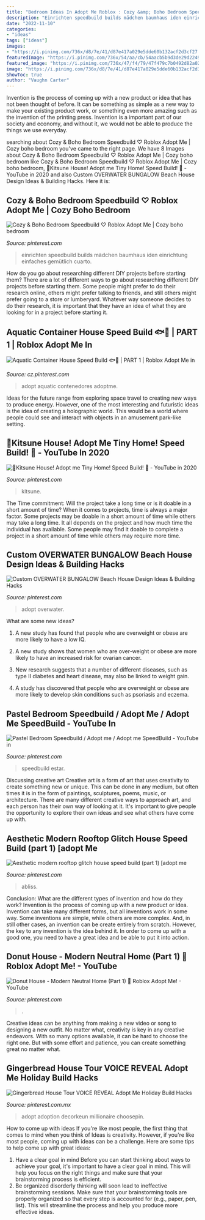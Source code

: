 ```yaml
---
title: "Bedroom Ideas In Adopt Me Roblox : Cozy &amp; Boho Bedroom Speedbuild ♡ Roblox Adopt Me"
description: "Einrichten speedbuild builds mädchen baumhaus iden einrichtung einfaches gemütlich cuarto"
date: "2022-11-10"
categories:
- "ideas"
tags: ["ideas"]
images:
- "https://i.pinimg.com/736x/d8/7e/41/d87e417a029e5dde60b132acf2d3cf27.jpg"
featuredImage: "https://i.pinimg.com/736x/54/aa/cb/54aacb5b9d3de29d2249bd420da00fd7.jpg"
featured_image: "https://i.pinimg.com/736x/47/f4/79/47f479c7b0492d82a02e1b1fdfa23094.jpg"
image: "https://i.pinimg.com/736x/d8/7e/41/d87e417a029e5dde60b132acf2d3cf27.jpg"
ShowToc: true
author: "Vaughn Carter"
---
```



Invention is the process of coming up with a new product or idea that has not been thought of before. It can be something as simple as a new way to make your existing product work, or something even more amazing such as the invention of the printing press. Invention is a important part of our society and economy, and without it, we would not be able to produce the things we use everyday.

	

		
searching about Cozy &amp; Boho Bedroom Speedbuild ♡ Roblox Adopt Me | Cozy boho bedroom you've came to the right page. We have 8 Images about Cozy &amp; Boho Bedroom Speedbuild ♡ Roblox Adopt Me | Cozy boho bedroom like Cozy &amp; Boho Bedroom Speedbuild ♡ Roblox Adopt Me | Cozy boho bedroom, 🦊Kitsune House! Adopt me Tiny Home! Speed Build! 🦊 - YouTube in 2020 and also Custom OVERWATER BUNGALOW Beach House Design Ideas &amp; Building Hacks. Here it is:
		
    
## Cozy &amp; Boho Bedroom Speedbuild ♡ Roblox Adopt Me | Cozy Boho Bedroom

<img loading=lazy src="https://i.pinimg.com/736x/ab/43/57/ab43576bce04a8ccb71e5f133073082f.jpg" onerror="this.onerror=null;this.src='https://tse1.mm.bing.net/th?id=OIP.Hx7_ZbRr2ti4rjEIN1Vd-gHaEK&amp;pid=15.1';" alt="Cozy &amp; Boho Bedroom Speedbuild ♡ Roblox Adopt Me | Cozy boho bedroom">

_Source: pinterest.com_

>einrichten speedbuild builds mädchen baumhaus iden einrichtung einfaches gemütlich cuarto. 

	

How do you go about researching different DIY projects before starting them?
There are a lot of different ways to go about researching different DIY projects before starting them. Some people might prefer to do their research online, others might prefer talking to friends, and still others might prefer going to a store or lumberyard. Whatever way someone decides to do their research, it is important that they have an idea of what they are looking for in a project before starting it.

    
## Aquatic Container House Speed Build 🐟🐬 | PART 1 | Roblox Adopt Me In

<img loading=lazy src="https://i.pinimg.com/736x/1c/91/5c/1c915c71fc19a5f2ea7759ecc9443f55.jpg" onerror="this.onerror=null;this.src='https://tse4.mm.bing.net/th?id=OIP.2nMpW1N0mnkK_6qO7_s7BwHaEK&amp;pid=15.1';" alt="Aquatic Container House Speed Build 🐟🐬 | PART 1 | Roblox Adopt Me in">

_Source: cz.pinterest.com_

>adopt aquatic contenedores adoptme. 

	

Ideas for the future range from exploring space travel to creating new ways to produce energy. However, one of the most interesting and futuristic ideas is the idea of creating a holographic world. This would be a world where people could see and interact with objects in an amusement park-like setting.

    
## 🦊Kitsune House! Adopt Me Tiny Home! Speed Build! 🦊 - YouTube In 2020

<img loading=lazy src="https://i.pinimg.com/736x/54/aa/cb/54aacb5b9d3de29d2249bd420da00fd7.jpg" onerror="this.onerror=null;this.src='https://tse1.mm.bing.net/th?id=OIP.jS98NNLNq4fHCI8RIWGicQHaEK&amp;pid=15.1';" alt="🦊Kitsune House! Adopt me Tiny Home! Speed Build! 🦊 - YouTube in 2020">

_Source: pinterest.com_

>kitsune. 

	

The Time commitment: Will the project take a long time or is it doable in a short amount of time?
When it comes to projects, time is always a major factor. Some projects may be doable in a short amount of time while others may take a long time. It all depends on the project and how much time the individual has available. Some people may find it doable to complete a project in a short amount of time while others may require more time.

    
## Custom OVERWATER BUNGALOW Beach House Design Ideas &amp; Building Hacks

<img loading=lazy src="https://i.pinimg.com/736x/47/f4/79/47f479c7b0492d82a02e1b1fdfa23094.jpg" onerror="this.onerror=null;this.src='https://tse3.mm.bing.net/th?id=OIP.GRqvaLcMddLI5ot6j4Ir6gHaFj&amp;pid=15.1';" alt="Custom OVERWATER BUNGALOW Beach House Design Ideas &amp; Building Hacks">

_Source: pinterest.com_

>adopt overwater. 

	

What are some new ideas?
1. A new study has found that people who are overweight or obese are more likely to have a low IQ.
2. A new study shows that women who are over-weight or obese are more likely to have an increased risk for ovarian cancer.

3. New research suggests that a number of different diseases, such as type II diabetes and heart disease, may also be linked to weight gain.

4. A study has discovered that people who are overweight or obese are more likely to develop skin conditions such as psoriasis and eczema.

    
## Pastel Bedroom Speedbuild / Adopt Me / Adopt Me SpeedBuild - YouTube In

<img loading=lazy src="https://i.pinimg.com/736x/f9/e4/c4/f9e4c43a32b8ae4678b97254111d9e5e.jpg" onerror="this.onerror=null;this.src='https://tse2.mm.bing.net/th?id=OIP.KdIokLbEJDGBeDW6c7TzCwHaFj&amp;pid=15.1';" alt="Pastel Bedroom Speedbuild / Adopt me / Adopt me SpeedBuild - YouTube in">

_Source: pinterest.com_

>speedbuild estar. 

	

Discussing creative art
Creative art is a form of art that uses creativity to create something new or unique. This can be done in any medium, but often times it is in the form of paintings, sculptures, poems, music, or architecture. There are many different creative ways to approach art, and each person has their own way of looking at it. It's important to give people the opportunity to explore their own ideas and see what others have come up with.

    
## Aesthetic Modern Rooftop Glitch House Speed Build (part 1) [adopt Me

<img loading=lazy src="https://i.pinimg.com/736x/8b/4a/69/8b4a697263fb91cebe062cb8399a8487.jpg" onerror="this.onerror=null;this.src='https://tse4.mm.bing.net/th?id=OIP.8Mw0j9FwEsKl5Oe0oGbZmQHaEK&amp;pid=15.1';" alt="Aesthetic modern rooftop glitch house speed build (part 1) [adopt me">

_Source: pinterest.com_

>abliss. 

	

Conclusion: What are the different types of invention and how do they work?
Invention is the process of coming up with a new product or idea. Invention can take many different forms, but all inventions work in some way. Some inventions are simple, while others are more complex. And, in still other cases, an invention can be create entirely from scratch. However, the key to any invention is the idea behind it. In order to come up with a good one, you need to have a great idea and be able to put it into action.

    
## Donut House - Modern Neutral Home (Part 1) 🥀 Roblox Adopt Me! - YouTube

<img loading=lazy src="https://i.pinimg.com/736x/d8/7e/41/d87e417a029e5dde60b132acf2d3cf27.jpg" onerror="this.onerror=null;this.src='https://tse2.mm.bing.net/th?id=OIP.W48fr4TPxr5Sy2LxTj6JgwHaEK&amp;pid=15.1';" alt="Donut House - Modern Neutral Home (Part 1) 🥀 Roblox Adopt Me! - YouTube">

_Source: pinterest.com_

>. 

	

Creative ideas can be anything from making a new video or song to designing a new outfit. No matter what, creativity is key in any creative endeavors. With so many options available, it can be hard to choose the right one. But with some effort and patience, you can create something great no matter what.

    
## Gingerbread House Tour VOICE REVEAL Adopt Me Holiday Build Hacks

<img loading=lazy src="https://i.pinimg.com/736x/51/0f/06/510f06927483237976dfc5bc6234ca97.jpg" onerror="this.onerror=null;this.src='https://tse3.mm.bing.net/th?id=OIP.ksnSfXhJEu4HeUESNVwvBgHaEK&amp;pid=15.1';" alt="Gingerbread House Tour VOICE REVEAL Adopt Me Holiday Build Hacks">

_Source: pinterest.com.mx_

>adopt adoption decorkeun millionaire choosepin. 

	

How to come up with ideas
If you're like most people, the first thing that comes to mind when you think of Ideas is creativity. However, if you're like most people, coming up with ideas can be a challenge. 
Here are some tips to help come up with great ideas: 
1. Have a clear goal in mind 
Before you can start thinking about ways to achieve your goal, it's important to have a clear goal in mind. This will help you focus on the right things and make sure that your brainstorming process is efficient. 
2. Be organized 
 disorderly thinking will soon lead to ineffective brainstorming sessions. Make sure that your brainstorming tools are properly organized so that every step is accounted for (e.g., paper, pen, list). This will streamline the process and help you produce more effective ideas. 

